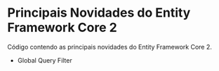 # Principais Novidades do Entity Framework Core 2
Código contendo as principais novidades do Entity Framework Core 2.

- Global Query Filter
